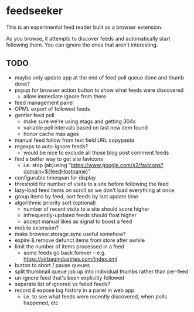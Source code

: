 # feedseeker

This is an experimental feed reader built as a browser extension.

As you browse, it attempts to discover feeds and automatically start following them. You can ignore the ones that aren't interesting.

## TODO

* maybe only update app at the end of feed poll queue done and thumb done?
* popup for browser action button to show what feeds were discovered
  * allow immediate ignore from there
* feed management panel
* OPML export of followed feeds
* gentler feed poll
  * make sure we're using etags and getting 304s
  * variable poll intervals based on last new item found
  * honor cache max ages
* manual feed follow from text field URL copypasta
* regexps to auto-ignore feeds?
  * would be nice to exclude all those blog post comment feeds
* find a better way to get site favicons
  * i.e. stop (ab)using "https://www.google.com/s2/favicons?domain=${feedHostname}"
* configurable timespan for display
* threshold for number of visits to a site before following the feed
* lazy-load feed items on scroll so we don't load everything at once
* group items by feed, sort feeds by last update time
* algorithmic priority sort (optional)
  * number of recent visits to a site should score higher
  * infrequently-updated feeds should float higher
  * accept manual likes as signal to boost a feed
* mobile extension?
* make browser.storage.sync useful somehow?
* expire & remove defunct items from store after awhile
* limit the number of items processed in a feed
  * some feeds go back forever - e.g. https://airbagindustries.com/index.xml
* button to abort / pause queues
* split thumbnail queue job up into individual thumbs rather than per-feed
* un-ignore feed that's been explicitly followed
* separate list of ignored vs failed feeds?
* record & expose log history in a panel in web app
  * i.e. to see what feeds were recently discovered, when polls happened, etc
